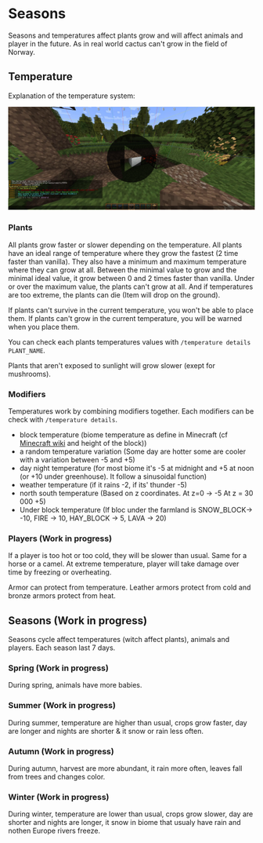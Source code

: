 # Seasons

Seasons and temperatures affect plants grow and will affect animals and player in the future.
As in real world cactus can't grow in the field of Norway.

## Temperature

Explanation of the temperature system:

[![Temperature Video Tutorial](../assets/video/temperature_thumbnail.png)](../assets/video/temperature.mp4)

### Plants

All plants grow faster or slower depending on the temperature.
All plants have an ideal range of temperature where they grow the fastest (2 time faster than vanilla).
They also have a minimum and maximum temperature where they can grow at all.
Between the minimal value to grow and the minimal ideal value, it grow between 0 and 2 times faster than vanilla.
Under or over the maximum value, the plants can't grow at all.
And if temperatures are too extreme, the plants can die (Item will drop on the ground).

If plants can't survive in the current temperature, you won't be able to place them.
If plants can't grow in the current temperature, you will be warned when you place them.

You can check each plants temperatures values with `/temperature details PLANT_NAME`.

Plants that aren't exposed to sunlight will grow slower (exept for mushrooms).

### Modifiers

Temperatures work by combining modifiers together. Each modifiers can be check with `/temperature details`.

- block temperature (biome temperature as define in Minecraft (cf [Minecraft wiki](https://minecraft.wiki/w/Biome) and height of the block))
- a random temperature variation (Some day are hotter some are cooler with a variation between -5 and +5)
- day night temperature (for most biome it's -5 at midnight and +5 at noon (or +10 under greenhouse). It follow a sinusoidal function)
- weather temperature (if it rains -2, if its' thunder -5)
- north south temperature (Based on z coordinates. At z=0 -> -5 At z = 30 000 +5)
- Under block temperature (If bloc under the farmland is SNOW_BLOCK-> -10, FIRE -> 10, HAY_BLOCK -> 5, LAVA -> 20)

### Players (Work in progress)

If a player is too hot or too cold, they will be slower than usual. Same for a horse or a camel.
At extreme temperature, player will take damage over time by freezing or overheating.

Armor can protect from temperature. Leather armors protect from cold and bronze armors protect from heat.

## Seasons (Work in progress)

Seasons cycle affect temperatures (witch affect plants), animals and players.
Each season last 7 days.

### Spring (Work in progress)

During spring, animals have more babies.

### Summer (Work in progress)

During summer, temperature are higher than usual, crops grow faster, day are longer and nights are shorter & it snow or rain less often.

### Autumn (Work in progress)

During autumn, harvest are more abundant, it rain more often, leaves fall from trees and changes color.

### Winter (Work in progress)

During winter, temperature are lower than usual, crops grow slower, day are shorter and nights are longer, it snow in biome that usualy have rain and nothen Europe rivers freeze.
